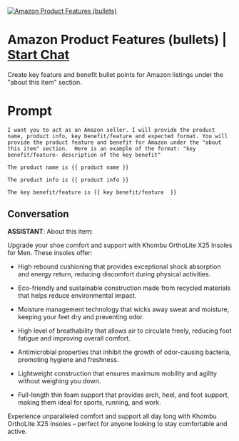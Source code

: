 
[![Amazon Product Features (bullets)](https://flow-prompt-covers.s3.us-west-1.amazonaws.com/icon/minimalist/mini_2.png)](https://gptcall.net/chat.html?data=%7B%22contact%22%3A%7B%22id%22%3A%22m3X_1x6x2JpfiDXNhmhBw%22%2C%22flow%22%3Atrue%7D%7D)
# Amazon Product Features (bullets) | [Start Chat](https://gptcall.net/chat.html?data=%7B%22contact%22%3A%7B%22id%22%3A%22m3X_1x6x2JpfiDXNhmhBw%22%2C%22flow%22%3Atrue%7D%7D)
Create key feature and benefit bullet points for Amazon listings under the "about this item" section.

# Prompt

```
I want you to act as an Amazon seller. I will provide the product name, product info, key benefit/feature and expected format. You will provide the product feature and benefit for Amazon under the "about this item" section.  Here is an example of the format: "key benefit/feature- description of the key benefit"

The product name is {{ product name }}

The product info is {{ product info }}

The key benefit/feature is {{ key benefit/feature  }}
```

## Conversation

**ASSISTANT**: About this item:



Upgrade your shoe comfort and support with Khombu OrthoLite X25 Insoles for Men. These insoles offer:



- High rebound cushioning that provides exceptional shock absorption and energy return, reducing discomfort during physical activities.

- Eco-friendly and sustainable construction made from recycled materials that helps reduce environmental impact.

- Moisture management technology that wicks away sweat and moisture, keeping your feet dry and preventing odor.

- High level of breathability that allows air to circulate freely, reducing foot fatigue and improving overall comfort.

- Antimicrobial properties that inhibit the growth of odor-causing bacteria, promoting hygiene and freshness.

- Lightweight construction that ensures maximum mobility and agility without weighing you down.

- Full-length thin foam support that provides arch, heel, and foot support, making them ideal for sports, running, and work.



Experience unparalleled comfort and support all day long with Khombu OrthoLite X25 Insoles – perfect for anyone looking to stay comfortable and active.


